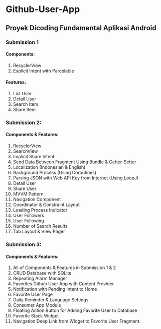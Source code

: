 # Github-User-App
## Proyek Dicoding Fundamental Aplikasi Android
### Submission 1
#### Components:
1. RecyclerView
2. Explicit Intent with Parcelable

#### Features:
1. List User
2. Detail User
3. Search Item
4. Share Item

### Submission 2:
#### Components & Features:
1. RecyclerView
2. SearchView
3. Implicit Share Intent
4. Send Data Between Fragment Using Bundle & Getter-Setter
5. Localization (Indonesian & English)
6. Background Process (Using Coroutines)
7. Parsing JSON with Web API Key from Internet (Using LoopJ)
8. Detail User
9. Share User
10. MVVM Pattern
11. Navigation Component
12. Coordinator & Constraint Layout
13. Loading Process Indicator
14. User Followers
15. User Following
16. Number of Search Results
17. Tab Layout & View Pager

### Submission 3:
#### Components & Features:
1. All of Components & Features in Submission 1 & 2
2. CRUD Database with SQLite
3. Repeating Alarm Manager
4. Favorites Github User App with Content Provider
5. Notification with Pending Intent to Home
6. Favorite User Page
7. Daily Reminder & Language Settings
8. Consumer App Module
9. Floating Action Button for Adding Favorite User to Database
10. Favorite Stack Widget
11. Navigation Deep Link from Widget to Favorite User Fragment.
